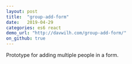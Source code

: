 ```yaml
---
layout: post
title:  "group-add-form"
date:   2019-04-29
categories: es6 react
demo_url: "http://davwilh.com/group-add-form/"
on_github: true
---
```


Prototype for adding multiple people in a form.

<!-- end -->
